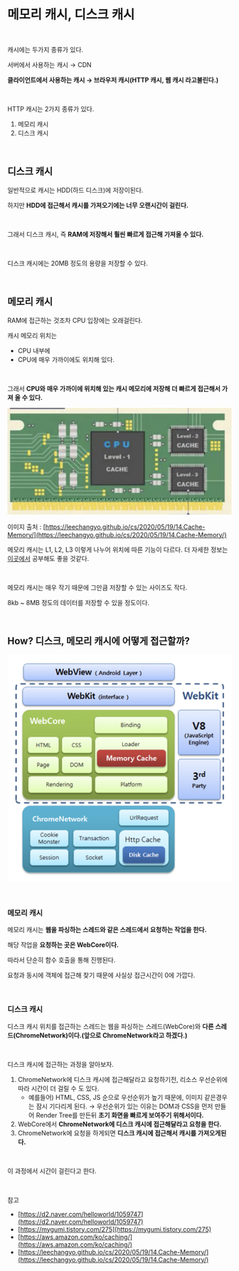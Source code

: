 # 메모리 캐시, 디스크 캐시

<br>

캐시에는 두가지 종류가 있다.

서버에서 사용하는 캐시 → CDN

**클라이언트에서 사용하는 캐시 → 브라우저 캐시(HTTP 캐시, 웹 캐시 라고불린다.)**

<br>

HTTP 캐시는 2가지 종류가 있다.

1. 메모리 캐시
2. 디스크 캐시

<br>

## 디스크 캐시

일반적으로 캐시는 HDD(하드 디스크)에 저장이된다.

하지만 **HDD에 접근해서 캐시를 가져오기에는 너무 오랜시간이 걸린다.**

<br>

그래서 디스크 캐시, 즉 **RAM에 저장해서 훨씬 빠르게 접근해 가져올 수 있다.**

<br>

디스크 캐시에는 20MB 정도의 용량을 저장할 수 있다.

<br>

## 메모리 캐시

RAM에 접근하는 것조차 CPU 입장에는 오래걸린다.

캐시 메모리 위치는

- CPU 내부에
- CPU에 매우 가까이에도 위치해 있다.

<br>

그래서 **CPU와 매우 가까이에 위치해 있는 캐시 메모리에 저장해 더 빠르게 접근해서 가져 올 수 있다.**

![메모리 캐시, 디스크 캐시](../Images/Cache/Cache-1.png)

이미지 출처 : [https://leechangyo.github.io/cs/2020/05/19/14.Cache-Memory/](https://leechangyo.github.io/cs/2020/05/19/14.Cache-Memory/)

메모리 캐시는 L1, L2, L3 이렇게 나누어 위치에 따른 기능이 다르다. 더 자세한 정보는 [이곳에서](https://leechangyo.github.io/cs/2020/05/19/14.Cache-Memory/) 공부해도 좋을 것같다.

<br>

메모리 캐시는 매우 작기 때문에 그만큼 저장할 수 있는 사이즈도 작다.

8kb ~ 8MB 정도의 데이터를 저장할 수 있을 정도이다.

<br>

## How? 디스크, 메모리 캐시에 어떻게 접근할까?

![메모리 캐시, 디스크 캐시](../Images/Cache/Cache-2.png)

<br>

### 메모리 캐시

메모리 캐시는 **웹을 파싱하는 스레드와 같은 스레드에서 요청하는 작업을 한다.**

해당 작업을 **요청하는 곳은 WebCore이다.**

따라서 단순히 함수 호출을 통해 진행된다.

요청과 동시에 객체에 접근해 찾기 때문에 사실상 접근시간이 0에 가깝다.

<br>

### 디스크 캐시

디스크 캐시 위치를 접근하는 스레드는 웹을 파싱하는 스레드(WebCore)와 **다른 스레드(ChromeNetwork)이다.(앞으로 ChromeNetwork라고 하겠다.)**

<br>

디스크 캐시에 접근하는 과정을 알아보자.

1. ChromeNetwork에 디스크 캐시에 접근해달라고 요청하기전, 리소스 우선순위에 따라 시간이 더 걸릴 수 도 있다.
   - 예를들어) HTML, CSS, JS 순으로 우선순위가 높기 때문에, 이미지 같은경우는 잠시 기다리게 된다.
     → 우선순위가 있는 이유는 DOM과 CSS을 먼저 만들어 Render Tree를 만든뒤 **초기 화면을 빠르게 보여주기 위해서이다.**
2. WebCore에서 **ChromeNetwork에 디스크 캐시에 접근해달라고 요청을 한다.**
3. ChromeNetwork에 요청을 하게되면 **디스크 캐시에 접근해서 캐시를 가져오게된다.**

<br>

이 과정에서 시간이 걸린다고 한다.

<br>

참고

- [https://d2.naver.com/helloworld/1059747](https://d2.naver.com/helloworld/1059747)
- [https://mygumi.tistory.com/275](https://mygumi.tistory.com/275)
- [https://aws.amazon.com/ko/caching/](https://aws.amazon.com/ko/caching/)
- [https://leechangyo.github.io/cs/2020/05/19/14.Cache-Memory/](https://leechangyo.github.io/cs/2020/05/19/14.Cache-Memory/)
